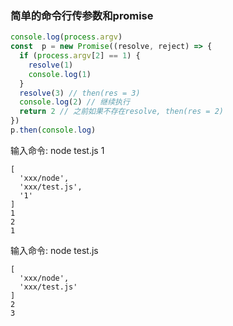 ### 简单的命令行传参数和promise

```js
console.log(process.argv)
const  p = new Promise((resolve, reject) => {
  if (process.argv[2] == 1) {
    resolve(1)
    console.log(1)
  }
  resolve(3) // then(res = 3)
  console.log(2) // 继续执行
  return 2 // 之前如果不存在resolve, then(res = 2)
})
p.then(console.log)
```

输入命令: node test.js 1

```text
[
  'xxx/node',
  'xxx/test.js',
  '1'
]
1
2
1
```

输入命令: node test.js

```text
[
  'xxx/node',
  'xxx/test.js'
]
2
3
```
